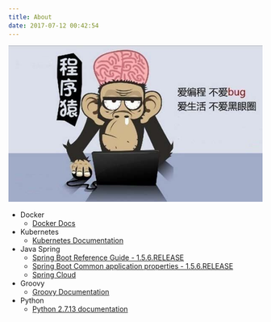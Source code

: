 ```yaml
---
title: About
date: 2017-07-12 00:42:54
---
```

![I'm a coder](/images/timg.jpeg)
- Docker
    - [Docker Docs](https://docs.docker.com)
- Kubernetes
    - [Kubernetes Documentation](https://kubernetes.io/docs/home)
- Java Spring
    - [Spring Boot Reference Guide - 1.5.6.RELEASE](http://docs.spring.io/spring-boot/docs/1.5.6.RELEASE/reference/htmlsingle/)
    - [Spring Boot Common application properties - 1.5.6.RELEASE](http://docs.spring.io/spring-boot/docs/1.5.6.RELEASE/reference/htmlsingle/#common-application-properties)
    - [Spring Cloud](http://cloud.spring.io/spring-cloud-static/Dalston.SR2/)
- Groovy
    - [Groovy Documentation](http://www.groovy-lang.org/documentation.html)
- Python
    - [Python 2.7.13 documentation](https://docs.python.org/2/)